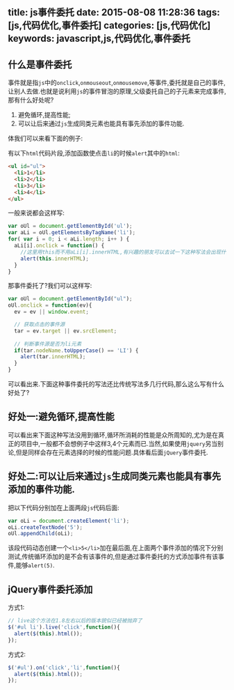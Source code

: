 title: js事件委托
date: 2015-08-08 11:28:36
tags: [js,代码优化,事件委托]
categories: [js,代码优化]
keywords: javascript,js,代码优化,事件委托
---

## 什么是事件委托
事件就是指`js`中的`onclick`,`onmouseout`,`onmousemove`,等事件,委托就是自己的事件,让别人去做.也就是说利用`js`的事件冒泡的原理,父级委托自己的子元素来完成事件,那有什么好处呢?

1. 避免循环,提高性能;
2. 可以让后来通过`js`生成同类元素也能具有事先添加的事件功能.

体我们可以来看下面的例子:
<!--more-->
有以下`html`代码片段,添加函数使点击`li`的时候`alert`其中的`html`:

``` html
<ul id="ul">
  <li>1</li>
  <li>2</li>
  <li>3</li>
  <li>4</li>
</ul>
```
一般来说都会这样写:

``` js
var oUl = document.getElementById('ul');
var aLi = oUl.getElementsByTagName('li');
for( var i = 0; i < aLi.length; i++ ) {
  aLi[i].onclick = function() {
    //这里用this而不用aLi[i].innerHTML,有兴趣的朋友可以去试一下这种写法会出现什么问题.
    alert(this.innerHTML);
  }
}
```

那事件委托了?我们可以这样写:
``` js
var oUl = document.getElementById("ul");
oUl.onclick = function(ev){
  ev = ev || window.event;

  // 获取点击的事件源
  tar = ev.target || ev.srcElement;
  
  // 判断事件源是否为li元素
  if(tar.nodeName.toUpperCase() == 'LI') {
    alert(tar.innerHTML);
  }
}
```

可以看出来.下面这种事件委托的写法还比传统写法多几行代码,那么这么写有什么好处了?

## 好处一:避免循环,提高性能

可以看出来下面这种写法没用到循环,循环所消耗的性能是众所周知的,尤为是在真正的项目中,一般都不会想例子中这样3,4个元素而已.当然,如果使用`jquery`另当别论,但是同样会存在元素选择的时候的性能问题.具体看后面`jQuery`事件委托.

## 好处二:可以让后来通过`js`生成同类元素也能具有事先添加的事件功能.

把以下代码分别加在上面两段`js`代码后面:

``` js
var oLi = document.createElement('li');
oLi.createTextNode('5');
oUl.appendChild(oLi);
```
该段代码动态创建一个`<li>5</li>`加在最后面,在上面两个事件添加的情况下分别测试,传统循环添加的是不会有该事件的,但是通过事件委托的方式添加事件有该事件,能够`alert(5)`.

## jQuery事件委托添加

方式1: 
```js
// live这个方法在1.8左右以后的版本貌似已经被抛弃了
$('#ul li').live('click',function(){
  alert($(this).html());
});
```

方式2:
``` js
$('#ul').on('click','li',function(){
  alert($(this).html());
});
```